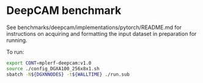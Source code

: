 # DeepCAM benchmark

See benchmarks/deepcam/implementations/pytorch/README.md for instructions on
acquiring and formatting the input dataset in preparation for running.

To run:

```bash
export CONT=mplerf-deepcam:v1.0
source ./config_DGXA100_256x8x1.sh
sbatch -N${DGXNNODES} -t${WALLTIME} ./run.sub
```
